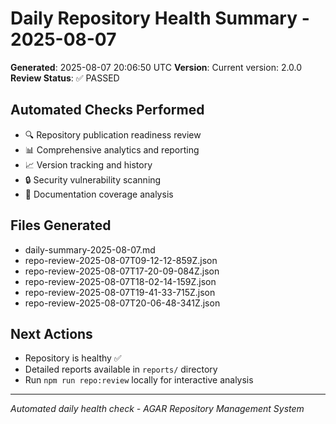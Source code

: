 # Daily Repository Health Summary - 2025-08-07

**Generated**: 2025-08-07 20:06:50 UTC
**Version**: Current version: 2.0.0
**Review Status**: ✅ PASSED

## Automated Checks Performed
- 🔍 Repository publication readiness review
- 📊 Comprehensive analytics and reporting
- 📈 Version tracking and history
- 🔒 Security vulnerability scanning
- 📖 Documentation coverage analysis

## Files Generated
- daily-summary-2025-08-07.md
- repo-review-2025-08-07T09-12-12-859Z.json
- repo-review-2025-08-07T17-20-09-084Z.json
- repo-review-2025-08-07T18-02-14-159Z.json
- repo-review-2025-08-07T19-41-33-715Z.json
- repo-review-2025-08-07T20-06-48-341Z.json

## Next Actions
- Repository is healthy ✅
- Detailed reports available in `reports/` directory
- Run `npm run repo:review` locally for interactive analysis

---
*Automated daily health check - AGAR Repository Management System*
